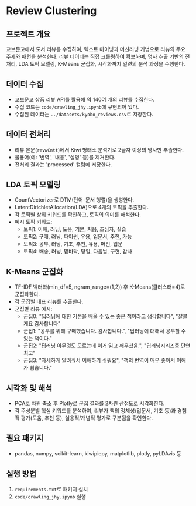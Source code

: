# Review Clustering

## 프로젝트 개요

교보문고에서 도서 리뷰를 수집하여, 텍스트 마이닝과 머신러닝 기법으로 리뷰의 주요 주제와 패턴을 분석한다. 리뷰 데이터는 직접 크롤링하여 확보하며, 명사 추출 기반의 전처리, LDA 토픽 모델링, K-Means 군집화, 시각화까지 일련의 분석 과정을 수행한다.

## 데이터 수집

- 교보문고 상품 리뷰 API를 활용해 약 140여 개의 리뷰를 수집한다.
- 수집 코드는 `code/crawling_jhy.ipynb`에 구현되어 있다.
- 수집된 데이터는 `../datasets/kyobo_reviews.csv`로 저장한다.

## 데이터 전처리

- 리뷰 본문(`revwCntt`)에서 Kiwi 형태소 분석기로 2글자 이상의 명사만 추출한다.
- 불용어(예: '번역', '내용', '설명' 등)를 제거한다.
- 전처리 결과는 'processed' 컬럼에 저장한다.

## LDA 토픽 모델링

- CountVectorizer로 DTM(단어-문서 행렬)을 생성한다.
- LatentDirichletAllocation(LDA)으로 4개의 토픽을 추출한다.
- 각 토픽별 상위 키워드를 확인하고, 토픽의 의미를 해석한다.
- 예시 토픽 키워드:
  - 토픽1: 이해, 러닝, 도움, 기본, 처음, 초심자, 실습
  - 토픽2: 구매, 러닝, 파이썬, 유용, 입문서, 추천, 가능
  - 토픽3: 공부, 러닝, 기초, 추천, 유용, 머신, 입문
  - 토픽4: 배송, 러닝, 밑바닥, 당일, 다음날, 구현, 감사

## K-Means 군집화

- TF-IDF 벡터화(min_df=5, ngram_range=(1,2)) 후 K-Means(클러스터=4)로 군집화한다.
- 각 군집별 대표 리뷰를 추출한다.
- 군집별 리뷰 예시:
  - 군집0: "딥러닝에 대한 기본을 배울 수 있는 좋은 책이라고 생각합니다", "잘볼게요 감사합니다"
  - 군집1: "공부를 위해 구매했습니다. 감사합니다.", "딥러닝에 대해서 공부할 수 있는 책이다."
  - 군집2: "딥러닝 아무것도 모르는데 이거 읽고 깨우쳤음.", "딥러닝시리즈중 단연 최고"
  - 군집3: "자세하게 알려줘서 이해하기 쉬워요", "책의 번역이 매우 좋아서 이해가 쉽습니다."

## 시각화 및 해석

- PCA로 차원 축소 후 Plotly로 군집 결과를 2차원 산점도로 시각화한다.
- 각 주성분별 핵심 키워드를 분석하여, 리뷰가 책의 정체성(입문서, 기초 등)과 경험적 평가(도움, 추천 등), 실용적/개념적 평가로 구분됨을 확인한다.

## 필요 패키지

- pandas, numpy, scikit-learn, kiwipiepy, matplotlib, plotly, pyLDAvis 등

## 실행 방법

1. `requirements.txt`로 패키지 설치
2. `code/crawling_jhy.ipynb` 실행
